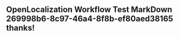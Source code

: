 <properties
ms.topic="hero-topic"
ms.test1="hero-topic"
ms.test2="test"/>

## OpenLocalization Workflow Test MarkDown 269998b6-8c97-46a4-8f8b-ef80aed38165 thanks!
